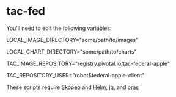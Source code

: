 # tac-fed

You'll need to edit the following variables:

LOCAL_IMAGE_DIRECTORY="some/path/to/images"

LOCAL_CHART_DIRECTORY="some/path/to/charts"

TAC_IMAGE_REPOSITORY="registry.pivotal.io/tac-federal-apple"

TAC_REPOSITORY_USER="robot\$federal-apple-client"

These scripts require [Skopeo](https://github.com/containers/skopeo) and [Helm](https://helm.sh/), jq, and [oras](https://github.com/oras-project/oras)

